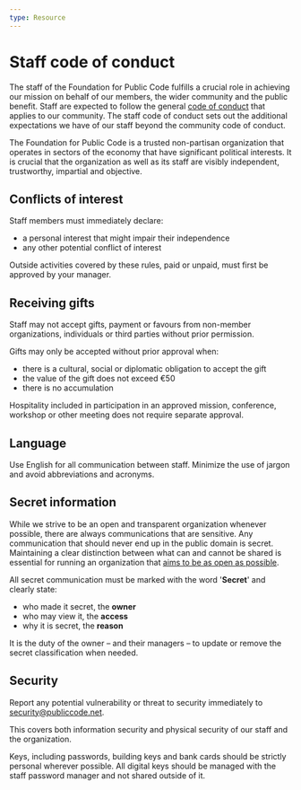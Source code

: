 ```yaml
---
type: Resource
---
```


# Staff code of conduct

The staff of the Foundation for Public Code fulfills a crucial role in achieving our mission on behalf of our members, the wider community and the public benefit.
Staff are expected to follow the general [code of conduct](../CODE_OF_CONDUCT.md) that applies to our community.
The staff code of conduct sets out the additional expectations we have of our staff beyond the community code of conduct.

The Foundation for Public Code is a trusted non-partisan organization that operates in sectors of the economy that have significant political interests.
It is crucial that the organization as well as its staff are visibly independent, trustworthy, impartial and objective.

## Conflicts of interest

Staff members must immediately declare:

* a personal interest that might impair their independence
* any other potential conflict of interest

Outside activities covered by these rules, paid or unpaid, must first be approved by your manager.

## Receiving gifts

Staff may not accept gifts, payment or favours from non-member organizations, individuals or third parties without prior permission.

Gifts may only be accepted without prior approval when:

* there is a cultural, social or diplomatic obligation to accept the gift
* the value of the gift does not exceed €50
* there is no accumulation

Hospitality included in participation in an approved mission, conference, workshop or other meeting does not require separate approval.

## Language

Use English for all communication between staff.
Minimize the use of jargon and avoid abbreviations and acronyms.

## Secret information

While we strive to be an open and transparent organization whenever possible, there are always communications that are sensitive.
Any communication that should never end up in the public domain is secret.
Maintaining a clear distinction between what can and cannot be shared is essential for running an organization that [aims to be as open as possible](../activities/communication/communication-principles.md).

All secret communication must be marked with the word '**Secret**' and clearly state:

* who made it secret, the **owner**
* who may view it, the **access**
* why it is secret, the **reason**

It is the duty of the owner – and their managers – to update or remove the secret classification when needed.

## Security

Report any potential vulnerability or threat to security immediately to <security@publiccode.net>.

This covers both information security and physical security of our staff and the organization.

Keys, including passwords, building keys and bank cards should be strictly personal wherever possible.
All digital keys should be managed with the staff password manager and not shared outside of it.
